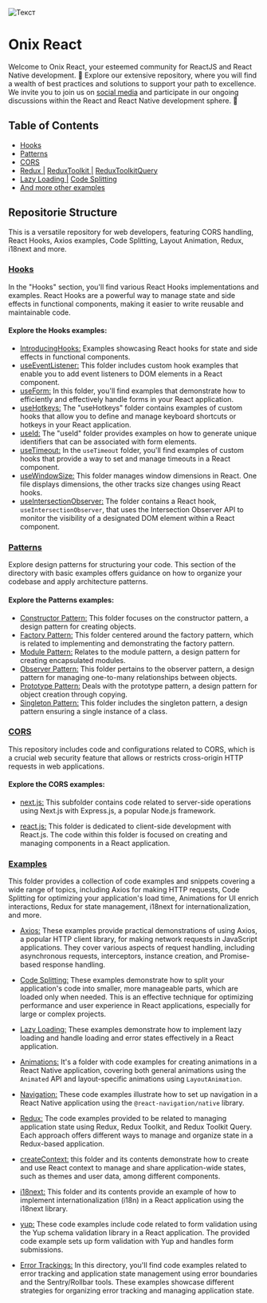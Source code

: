 ![Текст](https://scontent-iev1-1.xx.fbcdn.net/v/t39.30808-6/376894509_1486396585522018_2613203499384574164_n.png?stp=dst-jpg_s960x960&_nc_cat=102&ccb=1-7&_nc_sid=173fa1&_nc_ohc=6vSJIk7BLngAX8MOx2k&_nc_ht=scontent-iev1-1.xx&oh=00_AfDBzCbQZd-o4dvtct784xUZhPR5qD0zl-WOw1j7DAGUBA&oe=656C96FE)

# Onix React

Welcome to Onix React, your esteemed community for ReactJS and React Native development. 🚀 Explore our extensive repository, where you will find a wealth of best practices and solutions to support your path to excellence. We invite you to join us on [social media](https://linktr.ee/reactonix) and participate in our ongoing discussions within the React and React Native development sphere. 🌟

## Table of Contents
- [Hooks](https://github.com/Onix-Systems/onix-react/tree/dev/Hooks)
- [Patterns](https://github.com/Onix-Systems/onix-react/tree/dev/patterns)
- [CORS](https://github.com/Onix-Systems/onix-react/tree/dev/CORS)
- [Redux |](https://github.com/Onix-Systems/onix-react/tree/dev/examples/Redux/Redux) [ReduxToolkit |](https://github.com/Onix-Systems/onix-react/tree/dev/examples/Redux/ReduxToolkit) [ReduxToolkitQuery](https://github.com/Onix-Systems/onix-react/tree/dev/examples/Redux/ReduxToolkitQuery)
- [Lazy Loading |](https://github.com/Onix-Systems/onix-react/tree/dev/examples/Lazy%20Loading) [Code Splitting](https://github.com/Onix-Systems/onix-react/tree/dev/examples/Code%20Splitting)
- [And more other examples](https://github.com/Onix-Systems/onix-react/tree/dev/examples)

## Repositorie Structure

This is a versatile repository for web developers, featuring CORS handling, React Hooks, Axios examples, Code Splitting, Layout Animation, Redux, i18next  and more. 

### [Hooks](https://github.com/Onix-Systems/onix-react/tree/dev/Hooks)

In the "Hooks" section, you'll find various React Hooks implementations and examples. React Hooks are a powerful way to manage state and side effects in functional components, making it easier to write reusable and maintainable code. 

#### Explore the Hooks examples:

- [IntroducingHooks:](https://github.com/Onix-Systems/onix-react/tree/dev/Hooks/IntroducingHooks) Examples showcasing React hooks for state and side effects in functional components.
- [useEventListener:](https://github.com/Onix-Systems/onix-react/tree/dev/Hooks/useEventListener) This folder includes custom hook examples that enable you to add event listeners to DOM elements in a React component. 
- [useForm:](https://github.com/Onix-Systems/onix-react/tree/dev/Hooks/useForm) In this folder, you'll find examples that demonstrate how to efficiently and effectively handle forms in your React application. 
- [useHotkeys:](https://github.com/Onix-Systems/onix-react/tree/dev/Hooks/useHotkeys) The "useHotkeys" folder contains examples of custom hooks that allow you to define and manage keyboard shortcuts or hotkeys in your React application. 
- [useId:](https://github.com/Onix-Systems/onix-react/tree/dev/Hooks/useId) The "useId" folder provides examples on how to generate unique identifiers that can be associated with form elements.
- [useTimeout:](https://github.com/Onix-Systems/onix-react/tree/dev/Hooks/useTimeout) In the `useTimeout` folder, you'll find examples of custom hooks that provide a way to set and manage timeouts in a React component.
- [useWindowSize:](https://github.com/Onix-Systems/onix-react/tree/dev/Hooks/useWindowSize) This folder manages window dimensions in React. One file displays dimensions, the other tracks size changes using React hooks.
- [useIntersectionObserver:](https://github.com/Onix-Systems/onix-react/tree/dev/Hooks/useIntersectionObserver) The folder contains a React hook, `useIntersectionObserver`, that uses the Intersection Observer API to monitor the visibility of a designated DOM element within a React component.

### [Patterns](https://github.com/Onix-Systems/onix-react/tree/dev/patterns)

Explore design patterns  for structuring your code. This section of the directory with basic examples offers guidance on how to organize your codebase and apply architecture patterns.

#### Explore the Patterns examples:
- [Constructor Pattern:](https://github.com/Onix-Systems/onix-react/tree/dev/patterns/constructor_pattern) This folder focuses on the constructor pattern, a design pattern for creating objects.
- [Factory Pattern:](https://github.com/Onix-Systems/onix-react/tree/dev/patterns/factory_pattern) This folder centered around the factory pattern, which is  related to implementing and demonstrating the factory pattern.
- [Module Pattern:](https://github.com/Onix-Systems/onix-react/tree/dev/patterns/module_pattern) Relates to the module pattern, a design pattern for creating encapsulated modules.
- [Observer Pattern:](https://github.com/Onix-Systems/onix-react/tree/dev/patterns/observer_pattern) This folder pertains to the observer pattern, a design pattern for managing one-to-many relationships between objects.
- [Prototype Pattern:](https://github.com/Onix-Systems/onix-react/tree/dev/patterns/prototype_pattern) Deals with the prototype pattern, a design pattern for object creation through copying.
- [Singleton Pattern:](https://github.com/Onix-Systems/onix-react/tree/dev/patterns/singleton_pattern) This folder includes the singleton pattern, a design pattern ensuring a single instance of a class.

### [CORS](https://github.com/Onix-Systems/onix-react/tree/dev/CORS)

This repository includes code and configurations related to CORS, which is a crucial web security feature that allows or restricts cross-origin HTTP requests in web applications. 

#### Explore the CORS examples:

- [next.js:](https://github.com/Onix-Systems/onix-react/tree/dev/CORS/next.js) This subfolder contains code related to server-side operations using Next.js with Express.js, a popular Node.js framework.

- [react.js:](https://github.com/Onix-Systems/onix-react/tree/dev/CORS/react.js) This folder is dedicated to client-side development with React.js. The code within this folder is focused on creating and managing components in a React application.

### [Examples](https://github.com/Onix-Systems/onix-react/tree/dev/examples)

This folder provides a collection of code examples and snippets covering a wide range of topics, including Axios for making HTTP requests, Code Splitting for optimizing your application's load time, Animations for UI enrich interactions, Redux for state management, i18next for internationalization, and more.

- [Axios:](https://github.com/Onix-Systems/onix-react/tree/dev/examples/Axios) These examples provide practical demonstrations of using Axios, a popular HTTP client library, for making network requests in JavaScript applications. They cover various aspects of request handling, including asynchronous requests, interceptors, instance creation, and Promise-based response handling.

- [Code Splitting:](https://github.com/Onix-Systems/onix-react/tree/dev/examples/Code%20Splitting) These examples demonstrate how to split your application's code into smaller, more manageable parts, which are loaded only when needed. This is an effective technique for optimizing performance and user experience in React applications, especially for large or complex projects.

- [Lazy Loading:](https://github.com/Onix-Systems/onix-react/tree/dev/examples/Lazy%20Loading)  These examples demonstrate how to implement lazy loading and handle loading and error states effectively in a React application.

- [Animations:](https://github.com/Onix-Systems/onix-react/tree/dev/examples/Animations) It's a folder with code examples for creating animations in a React Native application, covering both general animations using the `Animated` API and layout-specific animations using `LayoutAnimation`.

- [Navigation:](https://github.com/Onix-Systems/onix-react/tree/dev/examples/Navigation) These code examples illustrate how to set up navigation in a React Native application using the `@react-navigation/native` library. 

- [Redux:](https://github.com/Onix-Systems/onix-react/tree/dev/examples/Redux) The code examples provided  to be related to managing application state using Redux, Redux Toolkit, and Redux Toolkit Query. Each approach offers different ways to manage and organize state in a Redux-based application. 

- [createContext:](https://github.com/Onix-Systems/onix-react/tree/dev/examples/createContext)  this folder and its contents demonstrate how to create and use React context to manage and share application-wide states, such as themes and user data, among different components.

- [i18next:](https://github.com/Onix-Systems/onix-react/tree/dev/examples/i18next) This folder and its contents provide an example of how to implement internationalization (i18n) in a React application using the i18next library.

- [yup:](https://github.com/Onix-Systems/onix-react/tree/dev/examples/yup) These code examples include code related to form validation using the Yup schema validation library in a React application. The provided code example sets up form validation with Yup and handles form submissions.

- [Error Trackings:](https://github.com/Onix-Systems/onix-react/tree/dev/examples/Error-Tracking) In this directory, you'll find code examples related to error tracking and application state management using error boundaries and the Sentry/Rollbar tools. These examples showcase different strategies for organizing error tracking and managing application state.
